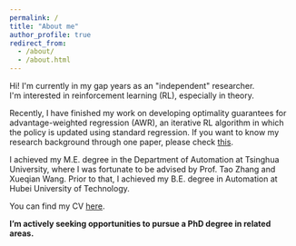 ```yaml
---
permalink: /
title: "About me"
author_profile: true
redirect_from: 
  - /about/
  - /about.html
---
```


Hi! I'm currently in my gap years as an "independent" researcher.    
I'm interested in reinforcement learning (RL), especially in theory.

Recently, I have finished my work on developing optimality guarantees for advantage-weighted regression (AWR), an iterative RL algorithm in which the policy is updated using standard regression. If you want to know my research background through one paper, please check [this](../assets/AWR_Guarantees.pdf).

I achieved my M.E. degree in the Department of Automation at Tsinghua University, where I was fortunate to be advised by Prof. Tao Zhang and Xueqian Wang. Prior to that, I achieved my B.E. degree in Automation at Hubei University of Technology.

You can find my CV [here](../assets/CV.pdf).

**I’m actively seeking opportunities to pursue a PhD degree in related areas.**
